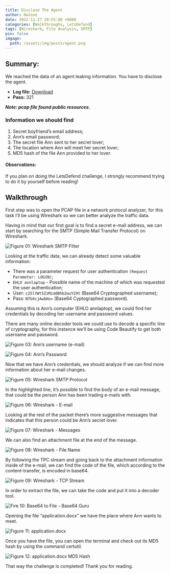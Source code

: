 ```yaml
---
title: Disclose The Agent
author: 0wlexe
date: 2022-11-27 20:55:00 +0800
categories: [Walkthroughs, LetsDefend]
tags: [Wireshark, File Analysis, SMTP]
pin: false
imgage:
  path: /assets/img/posts/agent.png
---
```


## Summary:
We reached the data of an agent leaking information. You have to disclose the agent.

- **Log file:** [Download](https://app.letsdefend.io/download/downloadfile/smtpchallenge.zip) 
- **Pass:** 321

***Note: pcap file found public resources.***

### Information we should find

1. Secret boyfriend’s email address;
2. Ann’s email password;
3. The secret file Ann sent to her secret lover;
4. The location where Ann will meet her secret lover;
5. MD5 hash of the file Ann provided to her lover.


#### Observations:
If you plan on doing the LetsDefend challenge, I strongly recommend trying to do it by yourself before reading!

## Walkthrough
First step was to open the PCAP file in a network protocol analyzer, for this task I’ll be using Wireshark so we can better analyze the traffic data.

Having in mind that our first goal is to find a secret e-mail address, we can start by searching for the SMTP (Simple Mail Transfer Protocol) on Wireshark.

![Figure 01: Wireshark SMTP Filter](https://miro.medium.com/v2/resize:fit:720/format:webp/1*jGOjJUyoR3b9lWpTZmY3Lg.png)

Looking at the traffic data, we can already detect some valuable information:

- There was a parameter request for user authentication `(Request Parameter: LOGIN)`;
- `EHLO annlaptop` - Possible name of the machine of which was requested the user authentication;
- User: `c25lYWt5ZzMza0Bhb2wuY29t` (Base64 Cryptographed username);
- Pass: `NTU4cjAwbHo=` (Base64 Cyptographed password).

Assuming this is Ann’s computer (EHLO annlaptop), we could find her credentials by decoding her username and password values.

There are many online decoder tools we could use to decode a specific line of cryptography, for this instance we’ll be using Code Beautify to get both username and password.

![Figure 03: Ann’s username (e-mail)](https://miro.medium.com/v2/resize:fit:720/format:webp/1*YGg597w-5cYEuMm6ME6SRQ.png)

![Figure 04: Ann’s Password](https://miro.medium.com/v2/resize:fit:720/format:webp/1*0qxXSoFzTIKpRqWWWIBt1w.png)

Now that we have Ann’s credentials, we should analyze if we can find more information about her e-mail changes.

![Figure 05: Wireshark SMTP Protocol](https://miro.medium.com/v2/resize:fit:720/format:webp/1*kxX2nt4L4mlUwnTDmSVCYA.png)

In the highlighted line, it’s possible to find the body of an e-mail message, that could be the person Ann has been trading e-mails with.

![Figure 06: Wireshark - E-mail](https://miro.medium.com/v2/resize:fit:640/format:webp/1*SydZ3oNPZa_OgrJZomE9Og.png)

Looking at the rest of the packet there’s more suggestive messages that indicates that this person could be Ann’s secret lover.

![Figure 07: Wireshark - Messages](https://miro.medium.com/v2/resize:fit:720/format:webp/1*30bHkNPQScbpMYRRBdTfuQ.png)

We can also find an attachment file at the end of the message.

![Figure 08: Wireshark - File Name](https://miro.medium.com/v2/resize:fit:720/format:webp/1*30bHkNPQScbpMYRRBdTfuQ.png)

By following the TPC stream and going back to the attachment information inside of the e-mail, we can find the code of the file, which according to the content-transfer, is encoded in base64.

![Figure 09: Wireshark - TCP Stream](https://miro.medium.com/v2/resize:fit:720/format:webp/1*DISAj77F8d8sKbovbH7iug.png)

In order to extract the file, we can take the code and put it into a decoder tool.

![Fire 10: Base64 to File - Base64 Guru](https://miro.medium.com/v2/resize:fit:720/format:webp/1*DpbzCy46OgIdSFrQSKPXUw.png)

Opening the file “application.docx” we have the place where Ann wants to meet.

![Figure 11: application.docx](https://miro.medium.com/v2/resize:fit:720/format:webp/1*hlIXBghci1Y9Y74w5QzWAQ.png)

Once you have the file, you can open the terminal and check out its MD5 hash by using the command certutil.

![Figure 12: application.docx MD5 Hash](https://miro.medium.com/v2/resize:fit:640/format:webp/1*1LOxvU4dE8cia5xl8S1fqg.png)

That way the challenge is completed! Thank you for reading.
